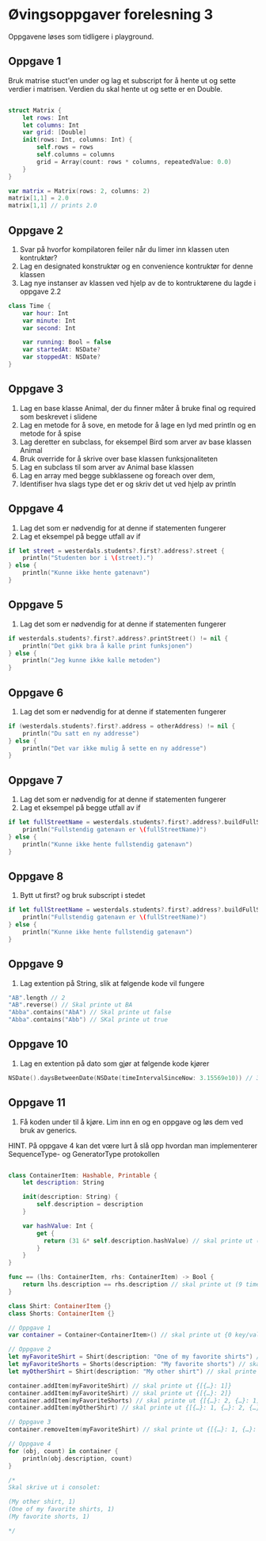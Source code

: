 # Øvingsoppgaver forelesning 3

Oppgavene løses som tidligere i playground.

## Oppgave 1

Bruk matrise stuct'en under og lag et subscript for å
hente ut og sette verdier i matrisen.
Verdien du skal hente ut og sette er en Double.

```swift

struct Matrix {
    let rows: Int
    let columns: Int
    var grid: [Double]
    init(rows: Int, columns: Int) {
        self.rows = rows
        self.columns = columns
        grid = Array(count: rows * columns, repeatedValue: 0.0)
    }
}

var matrix = Matrix(rows: 2, columns: 2)
matrix[1,1] = 2.0
matrix[1,1] // prints 2.0

```

## Oppgave 2

1. Svar på hvorfor kompilatoren feiler når du limer inn klassen uten kontruktør?
2. Lag en designated konstruktør og en convenience kontruktør for denne klassen
3. Lag nye instanser av klassen ved hjelp av de to kontruktørene du lagde i oppgave 2.2

```swift
class Time {
    var hour: Int
    var minute: Int
    var second: Int

    var running: Bool = false
    var startedAt: NSDate?
    var stoppedAt: NSDate?
}
```

## Oppgave 3

1. Lag en base klasse Animal, der du finner måter å bruke final og required som beskrevet i slidene
2. Lag en metode for å sove, en metode for å lage en lyd med println og en metode for å spise
3. Lag deretter en subclass, for eksempel Bird som arver av base klassen Animal
4. Bruk override for å skrive over base klassen funksjonaliteten
5. Lag en subclass til som arver av Animal base klassen
6. Lag en array med begge subklassene og foreach over dem,
7. Identifiser hva slags type det er og skriv det ut ved hjelp av println

## Oppgave 4

1. Lag det som er nødvendig for at denne if statementen fungerer
2. Lag et eksempel på begge utfall av if

```swift
if let street = westerdals.students?.first?.address?.street {
    println("Studenten bor i \(street).")
} else {
    println("Kunne ikke hente gatenavn")
}
```

## Oppgave 5

1. Lag det som er nødvendig for at denne if statementen fungerer

```swift
if westerdals.students?.first?.address?.printStreet() != nil {
    println("Det gikk bra å kalle print funksjonen")
} else {
    println("Jeg kunne ikke kalle metoden")
}
```

## Oppgave 6

1. Lag det som er nødvendig for at denne if statementen fungerer

```swift
if (westerdals.students?.first?.address = otherAddress) != nil {
    println("Du satt en ny addresse")
} else {
    println("Det var ikke mulig å sette en ny addresse")
}
```

## Oppgave 7

1. Lag det som er nødvendig for at denne if statementen fungerer
2. Lag et eksempel på begge utfall av if

```swift
if let fullStreetName = westerdals.students?.first?.address?.buildFullStreetName() {
    println("Fullstendig gatenavn er \(fullStreetName)")
} else {
    println("Kunne ikke hente fullstendig gatenavn")
}
```

## Oppgave 8

1. Bytt ut first? og bruk subscript i stedet

```swift
if let fullStreetName = westerdals.students?.first?.address?.buildFullStreetName() {
    println("Fullstendig gatenavn er \(fullStreetName)")
} else {
    println("Kunne ikke hente fullstendig gatenavn")
}
```

## Oppgave 9

1. Lag extention på String, slik at følgende kode vil fungere

```swift
"AB".length // 2
"AB".reverse() // Skal printe ut BA
"Abba".contains("AbA") // Skal printe ut false
"Abba".contains("Abb") // SKal printe ut true
```

## Oppgave 10

1. Lag en extention på dato som gjør at følgende kode kjører

```swift
NSDate().daysBetweenDate(NSDate(timeIntervalSinceNow: 3.15569e10)) // 365,241.898148148
```

## Oppgave 11

1. Få koden under til å kjøre. Lim inn en og en oppgave og løs dem ved bruk av generics.

HINT. På oppgave 4 kan det vœre lurt å slå opp hvordan man implementerer SequenceType- og
 GeneratorType protokollen

```swift

class ContainerItem: Hashable, Printable {
    let description: String

    init(description: String) {
        self.description = description
    }

    var hashValue: Int {
        get {
          return (31 &* self.description.hashValue) // skal printe ut (12 times)
        }
    }
}

func == (lhs: ContainerItem, rhs: ContainerItem) -> Bool {
    return lhs.description == rhs.description // skal printe ut (9 times)
}

class Shirt: ContainerItem {}
class Shorts: ContainerItem {}

// Oppgave 1
var container = Container<ContainerItem>() // skal printe ut {0 key/value pairs}

// Oppgave 2
let myFavoriteShirt = Shirt(description: "One of my favorite shirts") // skal printe ut {{description "One of my favorite shirts"}}
let myFavoriteShorts = Shorts(description: "My favorite shorts") // skal printe ut {{description "My favorite shorts"}}
let myOtherShirt = Shirt(description: "My other shirt") // skal printe ut {{description "My other shirt"}}

container.addItem(myFavoriteShirt) // skal printe ut {[{…}: 1]}
container.addItem(myFavoriteShirt) // skal printe ut {[{…}: 2]}
container.addItem(myFavoriteShorts) // skal printe ut {[{…}: 2, {…}: 1]}
container.addItem(myOtherShirt) // skal printe ut {[{…}: 1, {…}: 2, {…}: 1]}

// Oppgave 3
container.removeItem(myFavoriteShirt) // skal printe ut {[{…}: 1, {…}: 1, {…}: 1]}

// Oppgave 4
for (obj, count) in container {
    println(obj.description, count)
}

/*
Skal skrive ut i consolet:

(My other shirt, 1)
(One of my favorite shirts, 1)
(My favorite shorts, 1)

*/
```

